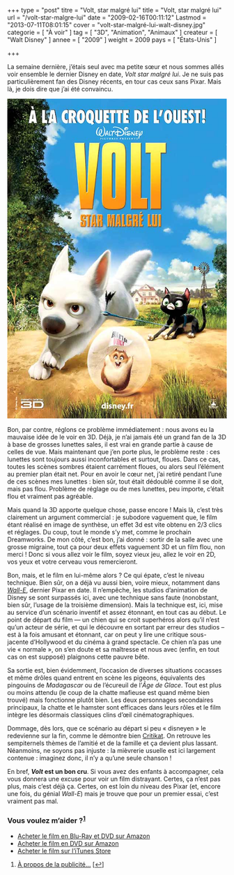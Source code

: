 +++
type = "post"
titre = "Volt, star malgré lui"
title = "Volt, star malgré lui"
url = "/volt-star-malgre-lui"
date = "2009-02-16T00:11:12"
Lastmod = "2013-07-11T08:01:15"
cover = "volt-star-malgré-lui-walt-disney.jpg"
categorie = [ "À voir" ]
tag = [ "3D", "Animation", "Animaux" ]
createur = [ "Walt Disney" ]
annee = [ "2009" ]
weight = 2009
pays = [ "États-Unis" ]

+++

<p>La semaine dernière, j&rsquo;étais seul avec ma petite sœur et nous sommes allés voir ensemble le dernier Disney en date, <em>Volt star malgré lui</em>. Je ne suis pas particulièrement fan des Disney récents, en tour cas ceux sans Pixar. Mais là, je dois dire que j&rsquo;ai été convaincu.</p>
<div style="text-align: center;"><img src="19022754.jpg" border="0" alt="19022754.jpg" width="550" height="733" /></div>
<p>Bon, par contre, réglons ce problème immédiatement : nous avons eu la mauvaise idée de le voir en 3D. Déjà, je n&rsquo;ai jamais été un grand fan de la 3D à base de grosses lunettes sales, il est vrai en grande partie à cause de celles de vue. Mais maintenant que j&rsquo;en porte plus, le problème reste : ces lunettes sont toujours aussi inconfortables et surtout, floues. Dans ce cas, toutes les scènes sombres étaient carrément floues, ou alors seul l&rsquo;élément au premier plan était net. Pour en avoir le cœur net, j&rsquo;ai retiré pendant l&rsquo;une de ces scènes mes lunettes : bien sûr, tout était dédoublé comme il se doit, mais pas flou. Problème de réglage ou de mes lunettes, peu importe, c&rsquo;était flou et vraiment pas agréable.</p>
<p>Mais quand la 3D apporte quelque chose, passe encore ! Mais là, c&rsquo;est très clairement un argument commercial : je subodore vaguement que, le film étant réalisé en image de synthèse, un effet 3d est vite obtenu en 2/3 clics et réglages. Du coup, tout le monde s&rsquo;y met, comme le prochain Dreamworks. De mon côté, c&rsquo;est bon, j&rsquo;ai donné : sortir de la salle avec une grosse migraine, tout ça pour deux effets vaguement 3D et un film flou, non merci ! Donc si vous allez voir le film, soyez vieux jeu, allez le voir en 2D, vos yeux et votre cerveau vous remercieront.</p>
<p>Bon, mais, et le film en lui-même alors ? Ce qui épate, c&rsquo;est le niveau technique. Bien sûr, on a déjà vu aussi bien, voire mieux, notamment dans <em><a href="/2008/09/07/wall-e-dernier-bijou-des-studios-pixar/">Wall-E</a></em>, dernier Pixar en date. Il n&rsquo;empêche, les studios d&rsquo;animation de Disney se sont surpassés ici, avec une technique sans faute (nonobstant, bien sûr, l&rsquo;usage de la troisième dimension). Mais la technique est, ici, mise au service d&rsquo;un scénario inventif et assez étonnant, en tout cas au début. Le point de départ du film — un chien qui se croit superhéros alors qu&rsquo;il n&rsquo;est qu&rsquo;un acteur de série, et qui le découvre en sortant par erreur des studios – est à la fois amusant et étonnant, car on peut y lire une critique sous-jacente d&rsquo;Hollywood et du cinéma à grand spectacle. Ce chien n&rsquo;a pas une vie &laquo;&nbsp;normale&nbsp;&raquo;, on s&rsquo;en doute et sa maîtresse et nous avec (enfin, en tout cas on est supposé) plaignons cette pauvre bête.</p>
<p>Sa sortie est, bien évidemment, l&rsquo;occasion de diverses situations cocasses et même drôles quand entrent en scène les pigeons, équivalents des pingouins de <em>Madagascar</em> ou de l&rsquo;écureuil de l&rsquo;<em>Âge de Glace</em>. Tout est plus ou moins attendu (le coup de la chatte mafieuse est quand même bien trouvé) mais fonctionne plutôt bien. Les deux personnages secondaires principaux, la chatte et le hamster sont efficaces dans leurs rôles et le film intègre les désormais classiques clins d&rsquo;œil cinématographiques.</p>
<p>Dommage, dès lors, que ce scénario au départ si peu &laquo;&nbsp;disneyen&nbsp;&raquo; le redevienne sur la fin, comme le démontre bien <a href="http://www.critikat.com/Volt-star-malgre-lui.html">Critikat</a>. On retrouve les sempiternels thèmes de l&rsquo;amitié et de la famille et ça devient plus lassant. Néanmoins, ne soyons pas injuste : la mièvrerie usuelle est ici largement contenue : imaginez donc, il n&rsquo;y a qu&rsquo;une seule chanson !</p>
<p>En bref, <strong><em>Volt</em> est un bon cru</strong>. Si vous avez des enfants à accompagner, cela vous donnera une excuse pour voir un film distrayant. Certes, ça n&rsquo;est pas plus, mais c&rsquo;est déjà ça. Certes, on est loin du niveau des Pixar (et, encore une fois, du génial <em>Wall-E</em>) mais je trouve que pour un premier essai, c&rsquo;est vraiment pas mal.</p>
<div class="amazon">
<h3>Vous voulez m&rsquo;aider ?<sup><a href="#footnote_0_1197" id="identifier_0_1197" class="footnote-link footnote-identifier-link" title="&Agrave; propos de la publicit&eacute;&hellip;">1</a></sup></h3>
<ul>
<li><a href="http://www.amazon.fr/gp/product/B001RIYMCQ/ref=as_li_ss_tl?ie=UTF8&tag=leblogdenic07-21&linkCode=as2&camp=1642&creative=19458&creativeASIN=B001RIYMCQ">Acheter le film en Blu-Ray et DVD sur Amazon</a></li>
<li><a href="http://www.amazon.fr/gp/product/B001RIYMCG/ref=as_li_ss_tl?ie=UTF8&tag=leblogdenic07-21&linkCode=as2&camp=1642&creative=19458&creativeASIN=B001RIYMCG">Acheter le film en DVD sur Amazon</a></li>
<li><a href="http://itunes.apple.com/fr/movie/volt-star-malgre-lui/id368891023">Acheter le film sur l&rsquo;iTunes Store</a></li>
</ul>
</div>
<ol class="footnotes"><li id="footnote_0_1197" class="footnote"><a href="/soutien/">À propos de la publicité…</a> [<a href="#identifier_0_1197" class="footnote-link footnote-back-link">&#8617;</a>]</li></ol>
